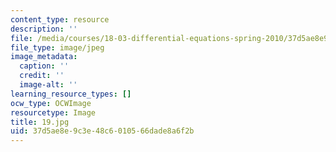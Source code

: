 ```yaml
---
content_type: resource
description: ''
file: /media/courses/18-03-differential-equations-spring-2010/37d5ae8e9c3e48c6010566dade8a6f2b_19.jpg
file_type: image/jpeg
image_metadata:
  caption: ''
  credit: ''
  image-alt: ''
learning_resource_types: []
ocw_type: OCWImage
resourcetype: Image
title: 19.jpg
uid: 37d5ae8e-9c3e-48c6-0105-66dade8a6f2b
---
```

